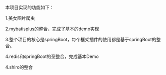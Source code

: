 本项目实现的功能如下：

1.美女图片爬虫

2.mybatisplus的整合，完成了基本的demo实现

3.整个项目的核心是springBoot，每个框架插件的使用都是基于springBoot的整合。

4.redis和springBoot的圣整合，完成基本Demo

4.shiro的整合